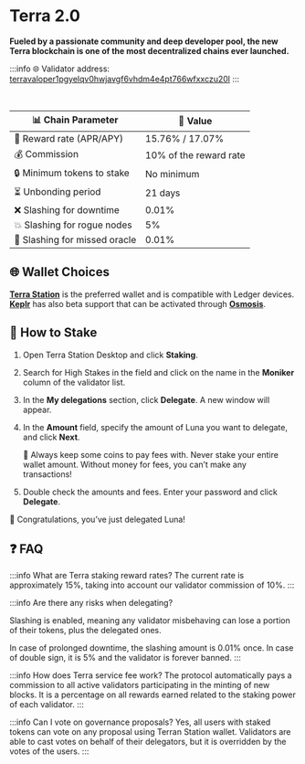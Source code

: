# Terra 2.0

**Fueled by a passionate community and deep developer pool, the new Terra blockchain is one of the most decentralized chains ever launched.** 

:::info
🌐 Validator address: [terravaloper1pgyelqv0hwjavgf6vhdm4e4pt766wfxxczu20l](https://finder.terra.money/mainnet/validator/terravaloper1pgyelqv0hwjavgf6vhdm4e4pt766wfxxczu20l)
:::

<br/>

| 📊 Chain Parameter            | 🎯 Value               |
|-------------------------------|------------------------|
| 🎁 Reward rate (APR/APY)      | 15.76% / 17.07%        |
| 💰 Commission                 | 10% of the reward rate |
| 🔒 Minimum tokens to stake    | No minimum             |
| ⏳ Unbonding period            | 21 days                |
| ❌ Slashing for downtime       | 0.01%                  |
| 💥 Slashing for rogue nodes   | 5%                     |
| 🎯 Slashing for missed oracle | 0.01%                  |

## 🌐 Wallet Choices

**[Terra Station](https://docs.terra.money/docs/learn/terra-station/download/terra-station-desktop.html)** is the preferred wallet and is compatible with Ledger devices. **[Keplr](https://wallet.keplr.app/)** has also beta support that can be activated through **[Osmosis](https://app.osmosis.zone/assets)**.

## 🏁 How to Stake

1. Open Terra Station Desktop and click **Staking**.

2. Search for High Stakes in the field and click on the name in the **Moniker** column of the validator list.

3. In the **My delegations** section, click **Delegate**. A new window will appear.

4. In the **Amount** field, specify the amount of Luna you want to delegate, and click **Next**.

   🚨 Always keep some coins to pay fees with. Never stake your entire wallet amount. Without money for fees, you can’t make any transactions!

5. Double check the amounts and fees. Enter your password and click **Delegate**.

🎉 Congratulations, you’ve just delegated Luna!

## ❓ FAQ

:::info What are Terra staking reward rates?
The current rate is approximately 15%, taking into account our validator commission of 10%.
:::

:::info Are there any risks when delegating?

Slashing is enabled, meaning any validator misbehaving can lose a portion of their tokens, plus the delegated ones.

In case of prolonged downtime, the slashing amount is 0.01% once. In case of double sign, it is 5% and the validator is forever banned.
:::

:::info How does Terra service fee work?
The protocol automatically pays a commission to all active validators participating in the minting of new blocks. It is a percentage on all rewards earned related to the staking power of each validator.
:::

:::info Can I vote on governance proposals?
Yes, all users with staked tokens can vote on any proposal using Terran Station wallet.
Validators are able to cast votes on behalf of their delegators, but it is overridden by the votes of the users.
:::
